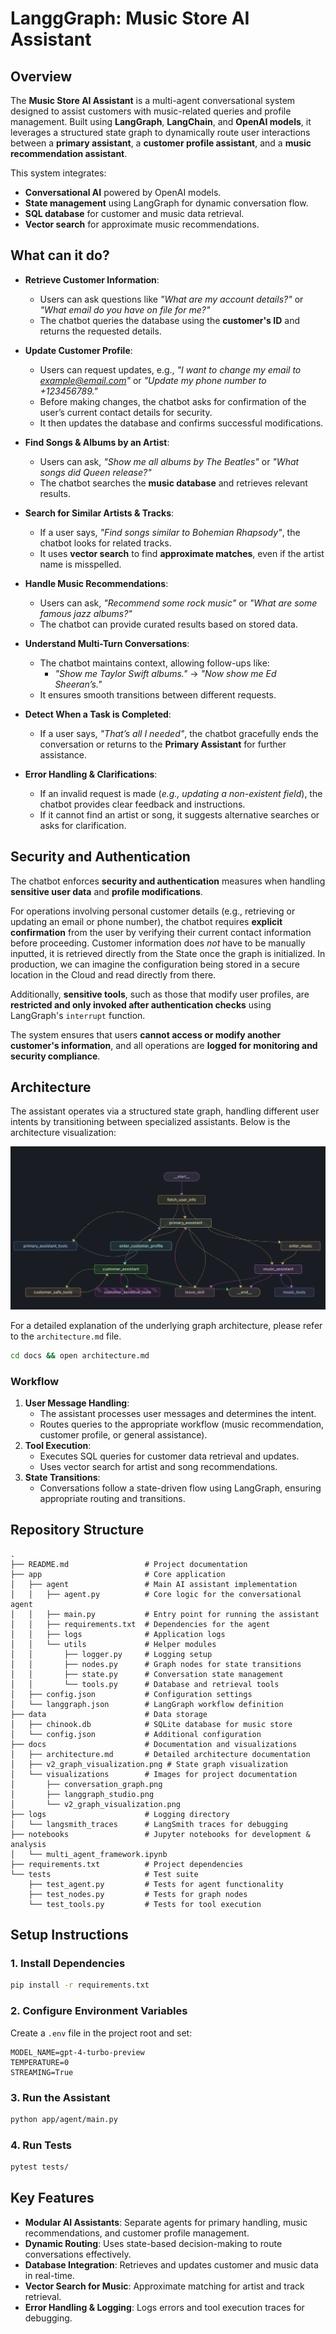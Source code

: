 # LanggGraph: Music Store AI Assistant

## Overview
The **Music Store AI Assistant** is a multi-agent conversational system designed to assist customers with music-related queries and profile management. Built using **LangGraph**, **LangChain**, and **OpenAI models**, it leverages a structured state graph to dynamically route user interactions between a **primary assistant**, a **customer profile assistant**, and a **music recommendation assistant**.

This system integrates:
- **Conversational AI** powered by OpenAI models.
- **State management** using LangGraph for dynamic conversation flow.
- **SQL database** for customer and music data retrieval.
- **Vector search** for approximate music recommendations.

## What can it do?

- **Retrieve Customer Information**:  
  - Users can ask questions like _"What are my account details?"_ or _"What email do you have on file for me?"_  
  - The chatbot queries the database using the **customer's ID** and returns the requested details.  

- **Update Customer Profile**:  
  - Users can request updates, e.g., _"I want to change my email to example@email.com"_ or _"Update my phone number to +123456789."_  
  - Before making changes, the chatbot asks for confirmation of the user’s current contact details for security.  
  - It then updates the database and confirms successful modifications.  

- **Find Songs & Albums by an Artist**:  
  - Users can ask, _"Show me all albums by The Beatles"_ or _"What songs did Queen release?"_  
  - The chatbot searches the **music database** and retrieves relevant results.  

- **Search for Similar Artists & Tracks**:  
  - If a user says, _"Find songs similar to Bohemian Rhapsody"_, the chatbot looks for related tracks.  
  - It uses **vector search** to find **approximate matches**, even if the artist name is misspelled.  

- **Handle Music Recommendations**:  
  - Users can ask, _"Recommend some rock music"_ or _"What are some famous jazz albums?"_  
  - The chatbot can provide curated results based on stored data.  

- **Understand Multi-Turn Conversations**:  
  - The chatbot maintains context, allowing follow-ups like:  
    - _"Show me Taylor Swift albums."_ → _"Now show me Ed Sheeran’s."_   
  - It ensures smooth transitions between different requests.  

- **Detect When a Task is Completed**:  
  - If a user says, _"That’s all I needed"_, the chatbot gracefully ends the conversation or returns to the **Primary Assistant** for further assistance.  

- **Error Handling & Clarifications**:  
  - If an invalid request is made (_e.g., updating a non-existent field_), the chatbot provides clear feedback and instructions.  
  - If it cannot find an artist or song, it suggests alternative searches or asks for clarification.  

## Security and Authentication

The chatbot enforces **security and authentication** measures when handling **sensitive user data** and **profile modifications**. 

For operations involving personal customer details (e.g., retrieving or updating an email or phone number), the chatbot requires **explicit confirmation** from the user by verifying their current contact information before proceeding. Customer information does *not* have to be manually inputted, it is retrieved directly from the State once the graph is initialized. In production, we can imagine the configuration being stored in a secure location in the Cloud and read directly from there. 

Additionally, **sensitive tools**, such as those that modify user profiles, are **restricted and only invoked after authentication checks** using LangGraph's `interrupt` function. 

The system ensures that users **cannot access or modify another customer's information**, and all operations are **logged for monitoring and security compliance**.

## Architecture
The assistant operates via a structured state graph, handling different user intents by transitioning between specialized assistants. Below is the architecture visualization:

![Music Store AI Assistant Architecture](docs/visualizations/langgraph_studio.png)

For a detailed explanation of the underlying graph architecture, please refer to the `architecture.md` file. 

```bash
cd docs && open architecture.md
```

### Workflow
1. **User Message Handling**:
   - The assistant processes user messages and determines the intent.
   - Routes queries to the appropriate workflow (music recommendation, customer profile, or general assistance).
2. **Tool Execution**:
   - Executes SQL queries for customer data retrieval and updates.
   - Uses vector search for artist and song recommendations.
3. **State Transitions**:
   - Conversations follow a state-driven flow using LangGraph, ensuring appropriate routing and transitions.

## Repository Structure
```
.
├── README.md                 # Project documentation
├── app                       # Core application
│   ├── agent                 # Main AI assistant implementation
│   │   ├── agent.py          # Core logic for the conversational agent
│   │   ├── main.py           # Entry point for running the assistant
│   │   ├── requirements.txt  # Dependencies for the agent
│   │   ├── logs              # Application logs
│   │   └── utils             # Helper modules
│   │       ├── logger.py     # Logging setup
│   │       ├── nodes.py      # Graph nodes for state transitions
│   │       ├── state.py      # Conversation state management
│   │       └── tools.py      # Database and retrieval tools
│   ├── config.json           # Configuration settings
│   └── langgraph.json        # LangGraph workflow definition
├── data                      # Data storage
│   ├── chinook.db            # SQLite database for music store
│   └── config.json           # Additional configuration
├── docs                      # Documentation and visualizations
│   ├── architecture.md       # Detailed architecture documentation
│   ├── v2_graph_visualization.png # State graph visualization
│   └── visualizations        # Images for project documentation
│       ├── conversation_graph.png
│       ├── langgraph_studio.png
│       └── v2_graph_visualization.png
├── logs                      # Logging directory
│   └── langsmith_traces      # LangSmith traces for debugging
├── notebooks                 # Jupyter notebooks for development & analysis
│   └── multi_agent_framework.ipynb
├── requirements.txt          # Project dependencies
└── tests                     # Test suite
    ├── test_agent.py         # Tests for agent functionality
    ├── test_nodes.py         # Tests for graph nodes
    └── test_tools.py         # Tests for tool execution
```

## Setup Instructions
### 1. Install Dependencies
```bash
pip install -r requirements.txt
```

### 2. Configure Environment Variables
Create a `.env` file in the project root and set:
```env
MODEL_NAME=gpt-4-turbo-preview
TEMPERATURE=0
STREAMING=True
```

### 3. Run the Assistant
```bash
python app/agent/main.py
```

### 4. Run Tests
```bash
pytest tests/
```

## Key Features
- **Modular AI Assistants**: Separate agents for primary handling, music recommendations, and customer profile management.
- **Dynamic Routing**: Uses state-based decision-making to route conversations effectively.
- **Database Integration**: Retrieves and updates customer and music data in real-time.
- **Vector Search for Music**: Approximate matching for artist and track retrieval.
- **Error Handling & Logging**: Logs errors and tool execution traces for debugging.






